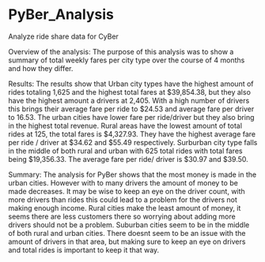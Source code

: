 # PyBer_Analysis
Analyze ride share data for CyBer

Overview of the analysis:
  The purpose of this analysis was to show a summary of total weekly fares per city type over the course of 4 months and how they differ. 

Results:
  The results show that Urban city types have the highest amount of rides totaling 1,625 and the highest total fares at $39,854.38, but they also have the highest amount a drivers at 2,405. With a high number of drivers this brings their average fare per ride to $24.53 and average fare per driver to 16.53. The urban cities have lower fare per ride/driver but they also bring in the highest total revenue.  Rural areas have the lowest amount of total rides at 125, the total fares is $4,327.93. They have the highest average fare per ride / driver at $34.62 and $55.49 respectively. Surburban city type falls in the middle of both rural and urban with 625 total rides with total fares being $19,356.33. The average fare per ride/ driver is $30.97 and $39.50.

Summary:
  The analysis for PyBer shows that the most money is made in the urban cities. However with to many drivers the amount of money to be made decreases. It may be wise to keep an eye on the driver count, with more drivers than rides this could lead to a problem for the drivers not making enough income. Rural cities make the least amount of money, it seems there are less customers there so worrying about adding more drivers should not be a problem. Suburban cities  seem to be in the middle of both rural and urban cities. There doesnt seem to be an issue with the amount of drivers in that area, but making sure to keep an eye on drivers and total rides is important to keep it that way. 
